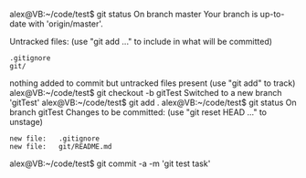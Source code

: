 alex@VB:~/code/test$ git status
On branch master
Your branch is up-to-date with 'origin/master'.

Untracked files:
  (use "git add <file>..." to include in what will be committed)

	.gitignore
	git/

nothing added to commit but untracked files present (use "git add" to track)
alex@VB:~/code/test$ git checkout -b gitTest
Switched to a new branch 'gitTest'
alex@VB:~/code/test$ git add .
alex@VB:~/code/test$ git status
On branch gitTest
Changes to be committed:
  (use "git reset HEAD <file>..." to unstage)

	new file:   .gitignore
	new file:   git/README.md

alex@VB:~/code/test$ git commit -a -m 'git test task'
